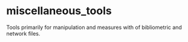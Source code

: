 # miscellaneous_tools

Tools primarily for manipulation and measures with of bibliometric and network files.
